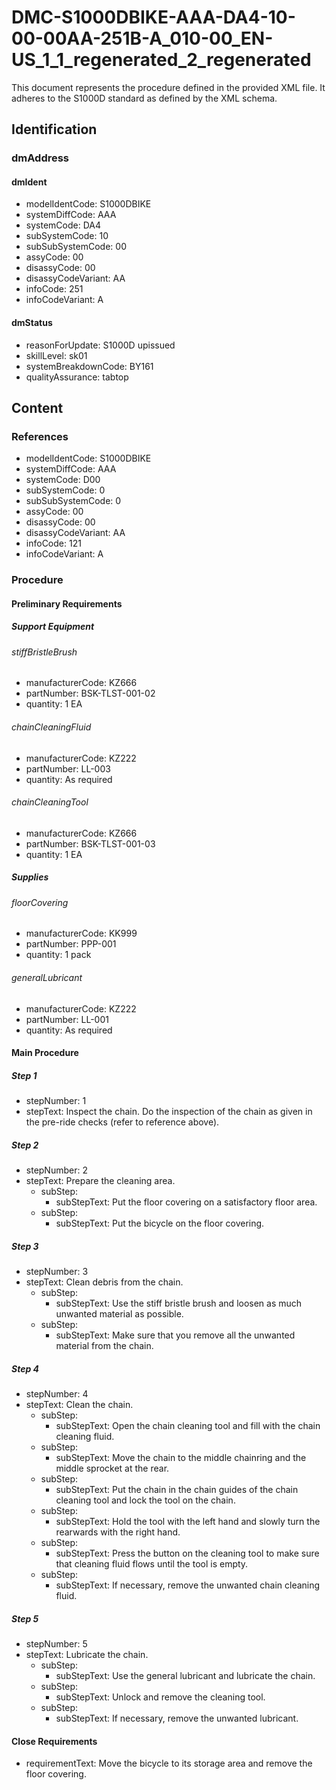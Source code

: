 # DMC-S1000DBIKE-AAA-DA4-10-00-00AA-251B-A_010-00_EN-US_1_1_regenerated_2_regenerated

This document represents the procedure defined in the provided XML file. It adheres to the S1000D standard as defined by the XML schema.

## Identification

### dmAddress

#### dmIdent

*   modelIdentCode: S1000DBIKE
*   systemDiffCode: AAA
*   systemCode: DA4
*   subSystemCode: 10
*   subSubSystemCode: 00
*   assyCode: 00
*   disassyCode: 00
*   disassyCodeVariant: AA
*   infoCode: 251
*   infoCodeVariant: A

#### dmStatus

*   reasonForUpdate: S1000D upissued
*   skillLevel: sk01
*   systemBreakdownCode: BY161
*   qualityAssurance: tabtop

## Content

### References

*   modelIdentCode: S1000DBIKE
*   systemDiffCode: AAA
*   systemCode: D00
*   subSystemCode: 0
*   subSubSystemCode: 0
*   assyCode: 00
*   disassyCode: 00
*   disassyCodeVariant: AA
*   infoCode: 121
*   infoCodeVariant: A

### Procedure

#### Preliminary Requirements

##### Support Equipment

###### stiffBristleBrush

*   manufacturerCode: KZ666
*   partNumber: BSK-TLST-001-02
*   quantity: 1 EA

###### chainCleaningFluid

*   manufacturerCode: KZ222
*   partNumber: LL-003
*   quantity: As required

###### chainCleaningTool

*   manufacturerCode: KZ666
*   partNumber: BSK-TLST-001-03
*   quantity: 1 EA

##### Supplies

###### floorCovering

*   manufacturerCode: KK999
*   partNumber: PPP-001
*   quantity: 1 pack

###### generalLubricant

*   manufacturerCode: KZ222
*   partNumber: LL-001
*   quantity: As required

#### Main Procedure

##### Step 1

*   stepNumber: 1
*   stepText: Inspect the chain. Do the inspection of the chain as given in the pre-ride checks (refer to reference above).

##### Step 2

*   stepNumber: 2
*   stepText: Prepare the cleaning area.
    *   subStep:
        *   subStepText: Put the floor covering on a satisfactory floor area.
    *   subStep:
        *   subStepText: Put the bicycle on the floor covering.

##### Step 3

*   stepNumber: 3
*   stepText: Clean debris from the chain.
    *   subStep:
        *   subStepText: Use the stiff bristle brush and loosen as much unwanted material as possible.
    *   subStep:
        *   subStepText: Make sure that you remove all the unwanted material from the chain.

##### Step 4

*   stepNumber: 4
*   stepText: Clean the chain.
    *   subStep:
        *   subStepText: Open the chain cleaning tool and fill with the chain cleaning fluid.
    *   subStep:
        *   subStepText: Move the chain to the middle chainring and the middle sprocket at the rear.
    *   subStep:
        *   subStepText: Put the chain in the chain guides of the chain cleaning tool and lock the tool on the chain.
    *   subStep:
        *   subStepText: Hold the tool with the left hand and slowly turn the rearwards with the right hand.
    *   subStep:
        *   subStepText: Press the button on the cleaning tool to make sure that cleaning fluid flows until the tool is empty.
    *   subStep:
        *   subStepText: If necessary, remove the unwanted chain cleaning fluid.

##### Step 5

*   stepNumber: 5
*   stepText: Lubricate the chain.
    *   subStep:
        *   subStepText: Use the general lubricant and lubricate the chain.
    *   subStep:
        *   subStepText: Unlock and remove the cleaning tool.
    *   subStep:
        *   subStepText: If necessary, remove the unwanted lubricant.

#### Close Requirements

*   requirementText: Move the bicycle to its storage area and remove the floor covering.